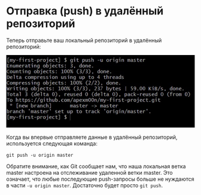# Отправка (push) в удалённый репозиторий

Теперь отправьте ваш локальный репозиторий в удалённый репозиторий:

![Git push](../img/git-push.png)

Когда вы впервые отправляете данные в удалённый репозиторий, используется следующая команда:

```
git push -u origin master
```

Обратите внимание, как Git сообщает нам, что наша локальная ветка master настроена на отслеживание удаленной ветки master. Это означает, что любые последующие push-запросы больше не нуждаются в части `-u origin master`. Достаточно будет просто `git push`.